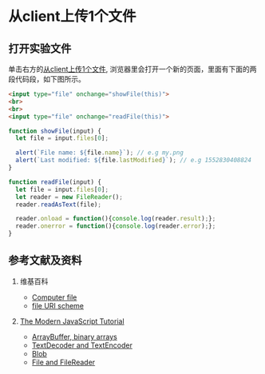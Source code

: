 # 从client上传1个文件

## 打开实验文件

单击右方的[从client上传1个文件](https://codepen.io/quanbinn/pen/yLezaQa), 浏览器里会打开一个新的页面，里面有下面的两段代码段，如下图所示。

```html
<input type="file" onchange="showFile(this)">
<br>
<br>
<input type="file" onchange="readFile(this)">
```

```javascript
function showFile(input) {
  let file = input.files[0];

  alert(`File name: ${file.name}`); // e.g my.png
  alert(`Last modified: ${file.lastModified}`); // e.g 1552830408824
}

function readFile(input) {
  let file = input.files[0];
  let reader = new FileReader();
  reader.readAsText(file);

  reader.onload = function(){console.log(reader.result);};
  reader.onerror = function(){console.log(reader.error);};
}
```

## 参考文献及资料

1. 维基百科
	- [Computer file](https://en.wikipedia.org/wiki/Computer_file) 
	- [file URI scheme](https://en.wikipedia.org/wiki/File_URI_scheme) 

2. [The Modern JavaScript Tutorial](https://javascript.info/) 
	- [ArrayBuffer, binary arrays](https://javascript.info/arraybuffer-binary-arrays) 
	- [TextDecoder and TextEncoder](https://javascript.info/text-decoder) 
	- [Blob](https://javascript.info/blob) 
	- [File and FileReader](https://javascript.info/file) 
